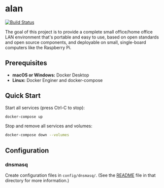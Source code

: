 # alan

[![Build Status](https://travis-ci.org/randallshafer/alan.svg?branch=master)](https://travis-ci.org/randallshafer/alan)

The goal of this project is to provide a complete small office/home office LAN
environment that's portable and easy to use, based on open standards and open
source components, and deployable on small, single-board computers like the
Raspberry Pi.

## Prerequisites

* **macOS or Windows:** Docker Desktop
* **Linux:** Docker Enginer and docker-compose

## Quick Start

Start all services (press Ctrl-C to stop):

```sh
docker-compose up
```

Stop and remove all services and volumes:

```sh
docker-compose down --volumes
```

## Configuration

### dnsmasq

Create configuration files in `config/dnsmasq/`. (See the
[README](config/dnsmasq/README) file in that directory for more information.)
